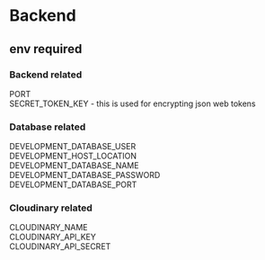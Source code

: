 # Backend

## env required

### Backend related

PORT  
SECRET_TOKEN_KEY - this is used for encrypting json web tokens

### Database related

DEVELOPMENT_DATABASE_USER  
DEVELOPMENT_HOST_LOCATION  
DEVELOPMENT_DATABASE_NAME  
DEVELOPMENT_DATABASE_PASSWORD  
DEVELOPMENT_DATABASE_PORT

### Cloudinary related

CLOUDINARY_NAME  
CLOUDINARY_API_KEY  
CLOUDINARY_API_SECRET
